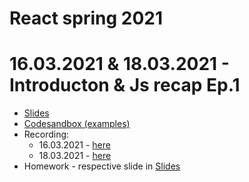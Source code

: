 # React spring 2021

# 16.03.2021 & 18.03.2021 - Introducton & Js recap Ep.1
  - [Slides](https://drive.google.com/file/d/1y9NIvjvt1U2c88gRZr54537cLMzeAISb/view?usp=sharing)
  - [Codesandbox (examples)](https://codesandbox.io/s/silent-night-t583s?file=/src/index.js:1872-1873)
  - Recording:
    - 16.03.2021 - [here](https://drive.google.com/file/d/1G6ylVpyblk-Pxo_ptauVmjqmka2wkTjZ/view?usp=sharing)
    - 18.03.2021 - [here](https://drive.google.com/file/d/1dx4fiTB1VA34AEQ6zpBKOJ_UV3WiFfkV/view?usp=sharing)
  - Homework - respective slide in [Slides](https://drive.google.com/file/d/1y9NIvjvt1U2c88gRZr54537cLMzeAISb/view?usp=sharing)
